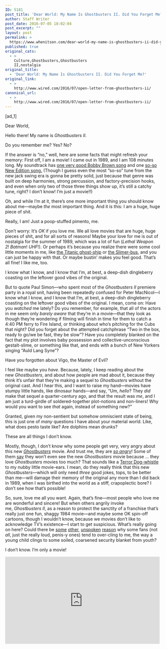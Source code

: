 ```yaml
---
ID: 5181
post_title: 'Dear World: My Name Is Ghostbusters II. Did You Forget Me?'
author: Staff Writer
post_date: 2016-07-05 18:02:04
post_excerpt: ""
layout: post
permalink: >
  https://www.whenitson.com/dear-world-my-name-is-ghostbusters-ii-did-you-forget-me/
published: true
original_cats:
  - >
    Culture,Ghostbusters,Ghostbusters
    II,nostalgia
original_title:
  - 'Dear World: My Name Is Ghostbusters II. Did You Forget Me?'
original_link:
  - >
    http://www.wired.com/2016/07/open-letter-from-ghostbusters-ii/
canonical_url:
  - >
    http://www.wired.com/2016/07/open-letter-from-ghostbusters-ii/
---
```

 [ad_1]
<br><div id=""><p><span class="lede">Dear World,</span></p>
<p class="no-lede">Hello there! My name is <em>Ghostbusters II</em>.</p>
<p>Do you remember me? Yes? No?</p>
<p>If the answer is “no,” well, here are some facts that might refresh your memory: First off, I am a movie! I came out in 1989, and I am 108 minutes long. My soundtrack has <a href="https://www.youtube.com/watch?v=DaIZvCDWAcQ">one very good Bobby Brown song</a> and one <a href="https://www.youtube.com/watch?v=5tP5ceXzBWs">so-so New Edition song.</a> (Though I guess even the most “so-so” tune from the new jack swing era is gonna be pretty solid, just because that genre was built on deep harmonies, strong percussion, and factory-precision hooks, and even when only two of those three things show up, it’s still a catchy tune, right? I don’t know! I’m just a movie!!)</p>
<p>Oh, and while I’m at it, there’s one more important thing you should know about me—maybe <em>the</em> most important thing. And it is this: I am a huge, huge piece of shit.</p>
<p>Really, I am! Just a poop-stuffed pimento, me.</p>
<p>Don’t worry: It’s <em>OK</em> if you love me. We all love movies that are huge, huge pieces of shit, and for all sorts of reasons! Maybe your love for me is out of nostalgia for the summer of 1989, which was a lot of fun (<em>Lethal Weapon 2</em>! <em>Batman</em>! <em>UHF</em>!). Or perhaps it’s because you realize there were some cool little moments in me, like <a href="https://www.youtube.com/watch?v=93kYkIdQdFk">the Titanic ghost-ship</a> or <a href="https://www.youtube.com/watch?v=m5s6xs4CEnI">the Slimer-bus</a>, and you can just be happy with that. Or maybe bustin’ makes you feel good. That’s all fine! I like me, too.</p>
<p data-js="fader" class="pullquote carve fader">
	I know what I know, and I know that I’m, at best, a deep-dish dingleberry coasting on the leftover good vibes of the original.	<span class="attribution"/>
</p>

<p>But to quote Paul Simon—who spent most of the <em>Ghostbusters II</em> premiere party in a royal snit, having been repeatedly confused for Peter MacNicol—I know what I know, and I know that I’m, at best, a deep-dish dingleberry coasting on the leftover good vibes of the original. I mean, come on: Have you <em>watched</em> me lately? Do you remember, for example, that all of the actors in me seem only <em>barely aware</em> that they’re in a movie—that they look as though they’re wondering if filming will finish in time for them to catch a 4:40 PM ferry to Fire Island, or thinking about who’s pitching for the Cubs that night? Did you forget about the attempted catchphrase “Two in the box, ready to go/we be fast, they be slow”? Have you completely blanked on the fact that my plot involves baby possession and collective-unconscious gestalt-slime, or something like that, and ends with a bunch of New Yorkers singing “Auld Lang Syne”?</p>
<p>Have you forgotten about Vigo, the Master of Evil?</p>
<p>I feel like maybe you <em>have</em>. Because, lately, I keep reading about the new <em>Ghostbusters</em>, and about how people are mad about it, because they think it’s unfair that they’re making a sequel to <em>Ghostbusters</em> without the original cast. And I hear this, and I want to raise my hand—movies have stumpy little hands, like dinosaur hands—and say, “Um, <em>hello</em>? They <em>did</em> make that sequel a quarter-century ago, and that the result was <em>me</em>, and I am just a turd-girdle of soldered-together plot-notions and non-liners! Why would you want to see <em>that</em> again, instead of something new?”</p>
<p>Granted, given my non-sentient but somehow omniscient state of being, this is just one of <em>many</em> questions I have about your material world. Like, what does pesto taste like? Are dolphins mean drunks?</p>
<p>These are all things I don’t know.</p>
<p>Mostly, though, I don’t know why some people get very, very angry about this new <a href="http://www.wired.com/tag/ghostbusters/" target="_blank"><em>Ghostbusters</em></a> movie. And trust me, they are <a href="http://birthmoviesdeath.com/2016/05/18/the-soft-sexism-of-hating-on-the-new-ghostbusters" target="_blank"><em>so angry</em></a>! Some of them <a href="http://www.deathandtaxesmag.com/291025/ghostbusters-james-rolfe-cinemassacre/" target="_blank">say</a> they won’t even see the new <em>Ghostbusters</em> movie because … they love <em>Ghostbusters</em> movies too much? That sounds like a <a href="http://ghostbusters.wikia.com/wiki/Terror_dogs_%28Type_of_Creatures%29">Terror Dog-whistle</a> to my nubby little movie-ears. I mean, do they really think that this new <em>Ghostbusters</em>—which will only need <em>three</em> good jokes, tops, to be better than me—will damage their memory of the original any more than I did back in 1989, when I was birthed into the world as a stiff, crapoplectic bore? I don’t see how that’s possible!</p>
<p>So, sure, love me all you want. Again, that’s fine—most people who love me are wonderful and sincere! But when others angrily invoke me, <em>Ghostbusters II</em>, as a reason to protect the sanctity of a franchise that’s really just one fun, shaggy 1984 movie—and maybe some OK spin-off cartoons, though I wouldn’t know, because we movies don’t like to acknowledge TV’s existence—I start to get suspicious. What’s really going on here? Could there be <a href="https://www.google.com/search?q=melissa+mccarthy+is+a+woman&amp;ie=utf-8&amp;oe=utf-8">some</a> <a href="https://www.google.com/search?q=kristen+wiig+is+a+woman&amp;ie=utf-8&amp;oe=utf-8">other</a>, <a href="https://www.google.com/search?q=kate+mckinnon+is+a+woman&amp;ie=utf-8&amp;oe=utf-8">unspoken</a> <a href="https://www.google.com/search?q=leslie+jones+is+a+woman&amp;ie=utf-8&amp;oe=utf-8">reason</a> why some fans (not <em>all</em>, just the really loud, penis-y ones) tend to over-cling to me, the way a young child clings to some soiled, coarsened security blanket from youth?</p>
<p>I don’t know. I’m only a movie!</p>
<p><iframe width="500" height="281" src="https://www.youtube.com/embed/2yJFCSiyTT4?feature=oembed" frameborder="0" allowfullscreen=""/></p>
<a class="visually-hidden skip-to-text-link focusable bg-white" href="#start-of-content">Go Back to Top. Skip To: Start of Article.</a>

			
</div>
<br>[ad_2]
<br><a href="http://www.wired.com/2016/07/open-letter-from-ghostbusters-ii/">Source </a>